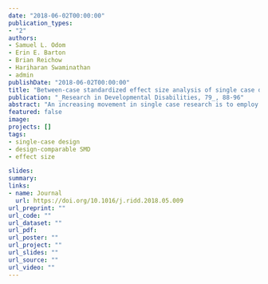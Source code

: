 ```yaml
---
date: "2018-06-02T00:00:00"
publication_types:
- "2"
authors:
- Samuel L. Odom
- Erin E. Barton
- Brian Reichow
- Hariharan Swaminathan
- admin
publishDate: "2018-06-02T00:00:00"
title: "Between-case standardized effect size analysis of single case design: Examination of the two methods"
publication: "_Research in Developmental Disabilities, 79_, 88-96"
abstract: "An increasing movement in single case research is to employ statistical analyses as one form of data analysis. Researchers have proposed different statistical approaches. The purpose of this paper is to examine the utility and discriminant validity of two novel types of between-case standardized effect size analyses with two existing systematic reviews. The between-case analyses found greater effect sizes for the studies in the object play review and smaller effect sizes for studies of sensory intervention, which were consistent with the overall conclusions reached in the original systematic reviews. These findings provide evidence of discriminant validity, although concerns remain around the methods’ utility across different single case research designs. Future directions for research and development also are provided."
featured: false
image: 
projects: []
tags: 
- single-case design
- design-comparable SMD
- effect size

slides: 
summary: 
links:
- name: Journal
  url: https://doi.org/10.1016/j.ridd.2018.05.009
url_preprint: ""
url_code: ""
url_dataset: ""
url_pdf: 
url_poster: ""
url_project: ""
url_slides: ""
url_source: ""
url_video: ""
---
```

